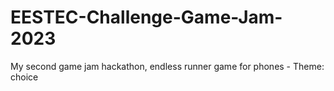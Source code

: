 # EESTEC-Challenge-Game-Jam-2023
My second game jam hackathon, endless runner game for phones - Theme: choice 
